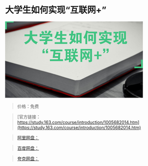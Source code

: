 # 大学生如何实现“互联网+”

![img](../../../assets/study163/free/8ba61a06-fec2-4dfc-a4c1-17638336df31.png)

> 价格：免费

> [官方链接：https://study.163.com/course/introduction/1005682014.htm](https://study.163.com/course/introduction/1005682014.htm)

> [阿里网盘：]()

> [百度网盘：]()

> [夸克网盘：]()
